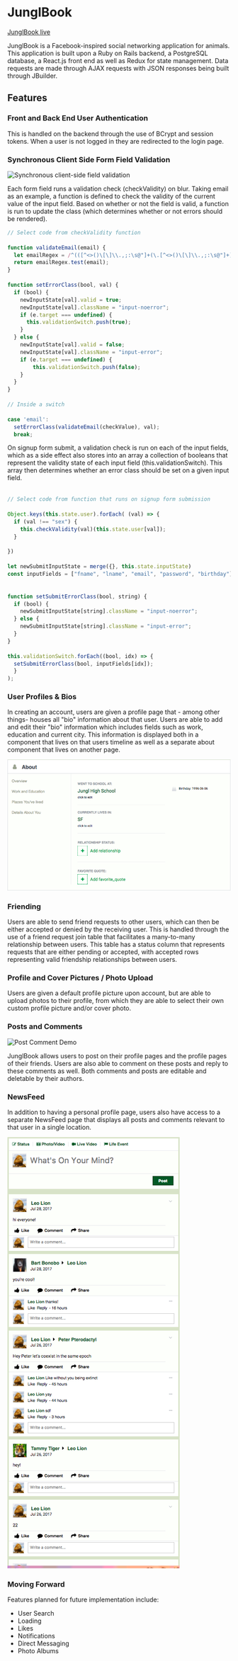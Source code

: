 # JunglBook

[JunglBook live][heroku]

[heroku]:https://junglbook.herokuapp.com

JunglBook is a Facebook-inspired social networking application for animals. This application is built upon a Ruby on Rails backend, a PostgreSQL database, a React.js front end as well as Redux for state management. Data requests are made through AJAX requests with JSON responses being built through JBuilder.


## Features

### Front and Back End User Authentication

This is handled on the backend through the use of BCrypt and session tokens. When a user is not logged in they are redirected to the login page.

### Synchronous Client Side Form Field Validation

![Synchronous client-side field validation](/app/assets/gifs/sign-up.gif)

Each form field runs a validation check (checkValidity) on blur. Taking email as an example, a function is defined to check the validity of the current value of the input field. Based on whether or not the field is valid, a function is run to update the class (which determines whether or not errors should be rendered).

``` JavaScript
// Select code from checkValidity function

function validateEmail(email) {
  let emailRegex = /^(([^<>()\[\]\\.,;:\s@"]+(\.[^<>()\[\]\\.,;:\s@"]+)*)|(".+"))@((\[[0-9]{1,3}\.[0-9]{1,3}\.[0-9]{1,3}\.[0-9]{1,3}])|(([a-zA-Z\-0-9]+\.)+[a-zA-Z]{2,}))$/;
  return emailRegex.test(email);
}

function setErrorClass(bool, val) {
  if (bool) {
    newInputState[val].valid = true;
    newInputState[val].className = "input-noerror";
    if (e.target === undefined) {
      this.validationSwitch.push(true);
    }
  } else {
    newInputState[val].valid = false;
    newInputState[val].className = "input-error";
    if (e.target === undefined) {
        this.validationSwitch.push(false);
    }
  }
}

// Inside a switch  

case 'email':
  setErrorClass(validateEmail(checkValue), val);
  break;

  ```
On signup form submit, a validation check is run on each of the input fields, which as a side effect also stores into an array a collection of booleans that represent the validity state of each input field (this.validationSwitch). This array then determines whether an error class should be set on a given input field.

``` JavaScript

// Select code from function that runs on signup form submission

Object.keys(this.state.user).forEach( (val) => {
  if (val !== "sex") {
    this.checkValidity(val)(this.state.user[val]);
  }

})

let newSubmitInputState = merge({}, this.state.inputState)
const inputFields = ["fname", "lname", "email", "password", "birthday"]


function setSubmitErrorClass(bool, string) {
  if (bool) {
    newSubmitInputState[string].className = "input-noerror";
  } else {
    newSubmitInputState[string].className = "input-error";
  }
}

this.validationSwitch.forEach((bool, idx) => {
  setSubmitErrorClass(bool, inputFields[idx]);
  }
);

```

### User Profiles & Bios

In creating an account, users are given a profile page that - among other things-  houses all "bio" information about that user. Users are able to add and edit their "bio" information which includes fields such as work, education and current city. This information is displayed both in a component that lives on that users timeline as well as a separate about component that lives on another page.

![User About Page](/app/assets/images/profile-about.png)

### Friending

Users are able to send friend requests to other users, which can then be either accepted or denied by the receiving user. This is handled through the use of a friend request join table that facilitates a many-to-many relationship between users. This table has a status column that represents requests that are either pending or accepted, with accepted rows representing valid friendship relationships between users.

### Profile and Cover Pictures / Photo Upload

Users are given a default profile picture upon account, but are able to upload photos to their profile, from which they are able to select their own custom profile picture and/or cover photo.


### Posts and Comments

![Post Comment Demo](/app/assets/gifs/post-comments.gif)

JunglBook allows users to post on their profile pages and the profile pages of their friends. Users are also able to comment on these posts and reply to these comments as well. Both comments and posts are editable and deletable by their authors.


### NewsFeed

In addition to having a personal profile page, users also have access to a separate NewsFeed page that displays all posts and comments relevant to that user in a single location.

![News Feed](/app/assets/images/news-feed.png)

### Moving Forward

Features planned for future implementation include:

+ User Search
+ Loading
+ Likes
+ Notifications
+ Direct Messaging
+ Photo Albums
